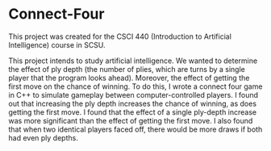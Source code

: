 # Connect-Four

This project was created for the CSCI 440 (Introduction to Artificial Intelligence) course in SCSU.

This project intends to study artificial intelligence. We wanted to determine the effect of ply depth (the number of plies, which are turns by a single player that the 
program looks ahead). Moreover, the effect of getting the first move on the chance of winning. To do this, I wrote a connect four game in C++ to simulate gameplay 
between computer-controlled players. I found out that increasing the ply depth increases the chance of winning, as does getting the first move. I found that the effect 
of a single ply-depth increase was more significant than the effect of getting the first move. I also found that when two identical players faced off, there would be 
more draws if both had even ply depths.
